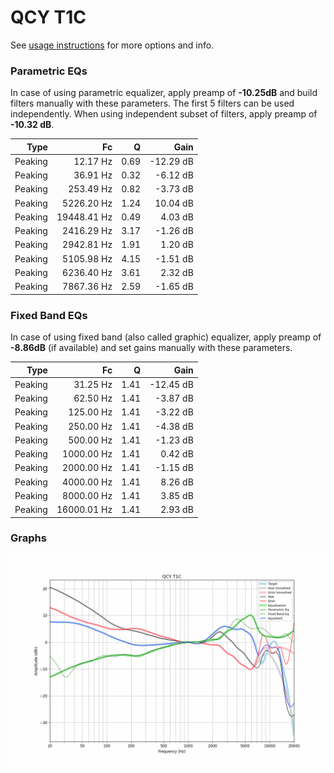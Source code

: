 # QCY T1C
See [usage instructions](https://github.com/jaakkopasanen/AutoEq#usage) for more options and info.

### Parametric EQs
In case of using parametric equalizer, apply preamp of **-10.25dB** and build filters manually
with these parameters. The first 5 filters can be used independently.
When using independent subset of filters, apply preamp of **-10.32 dB**.

| Type    | Fc          |    Q | Gain      |
|--------:|------------:|-----:|----------:|
| Peaking | 12.17 Hz    | 0.69 | -12.29 dB |
| Peaking | 36.91 Hz    | 0.32 | -6.12 dB  |
| Peaking | 253.49 Hz   | 0.82 | -3.73 dB  |
| Peaking | 5226.20 Hz  | 1.24 | 10.04 dB  |
| Peaking | 19448.41 Hz | 0.49 | 4.03 dB   |
| Peaking | 2416.29 Hz  | 3.17 | -1.26 dB  |
| Peaking | 2942.81 Hz  | 1.91 | 1.20 dB   |
| Peaking | 5105.98 Hz  | 4.15 | -1.51 dB  |
| Peaking | 6236.40 Hz  | 3.61 | 2.32 dB   |
| Peaking | 7867.36 Hz  | 2.59 | -1.65 dB  |

### Fixed Band EQs
In case of using fixed band (also called graphic) equalizer, apply preamp of **-8.86dB**
(if available) and set gains manually with these parameters.

| Type    | Fc          |    Q | Gain      |
|--------:|------------:|-----:|----------:|
| Peaking | 31.25 Hz    | 1.41 | -12.45 dB |
| Peaking | 62.50 Hz    | 1.41 | -3.87 dB  |
| Peaking | 125.00 Hz   | 1.41 | -3.22 dB  |
| Peaking | 250.00 Hz   | 1.41 | -4.38 dB  |
| Peaking | 500.00 Hz   | 1.41 | -1.23 dB  |
| Peaking | 1000.00 Hz  | 1.41 | 0.42 dB   |
| Peaking | 2000.00 Hz  | 1.41 | -1.15 dB  |
| Peaking | 4000.00 Hz  | 1.41 | 8.26 dB   |
| Peaking | 8000.00 Hz  | 1.41 | 3.85 dB   |
| Peaking | 16000.01 Hz | 1.41 | 2.93 dB   |

### Graphs
![](./QCY%20T1C.png)